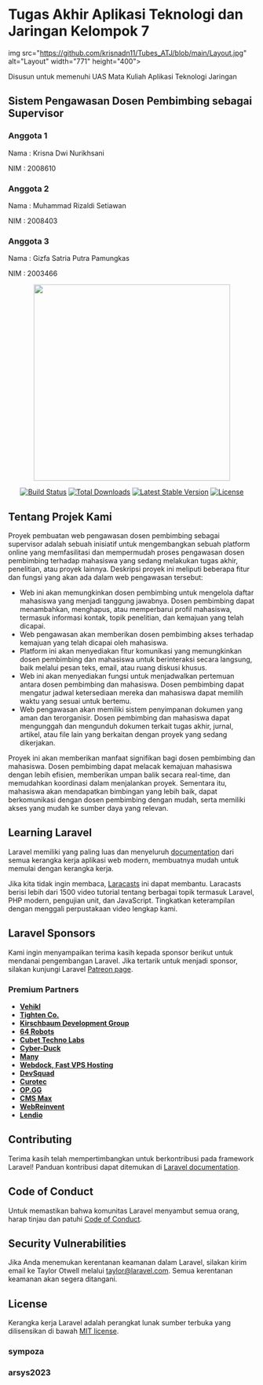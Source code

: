 # Tugas Akhir Aplikasi Teknologi dan Jaringan Kelompok 7
img src="https://github.com/krisnadn11/Tubes_ATJ/blob/main/Layout.jpg" alt="Layout" width="771" height="400"><br>
  <figcaption> Disusun untuk memenuhi UAS Mata Kuliah Aplikasi Teknologi Jaringan</figcaption>


## Sistem Pengawasan Dosen Pembimbing sebagai Supervisor

### Anggota 1
Nama    : Krisna Dwi Nurikhsani

NIM     : 2008610

### Anggota 2
Nama    : Muhammad Rizaldi Setiawan

NIM     : 2008403

### Anggota 3
Nama    : Gizfa Satria Putra Pamungkas

NIM     : 2003466

<p align="center"><a href="https://laravel.com" target="_blank"><img src="https://raw.githubusercontent.com/laravel/art/master/logo-lockup/5%20SVG/2%20CMYK/1%20Full%20Color/laravel-logolockup-cmyk-red.svg" width="400"></a></p>

<p align="center">
<a href="https://travis-ci.org/laravel/framework"><img src="https://travis-ci.org/laravel/framework.svg" alt="Build Status"></a>
<a href="https://packagist.org/packages/laravel/framework"><img src="https://img.shields.io/packagist/dt/laravel/framework" alt="Total Downloads"></a>
<a href="https://packagist.org/packages/laravel/framework"><img src="https://img.shields.io/packagist/v/laravel/framework" alt="Latest Stable Version"></a>
<a href="https://packagist.org/packages/laravel/framework"><img src="https://img.shields.io/packagist/l/laravel/framework" alt="License"></a>
</p>




## Tentang Projek Kami

Proyek pembuatan web pengawasan dosen pembimbing sebagai supervisor adalah sebuah inisiatif untuk mengembangkan sebuah platform online yang memfasilitasi dan mempermudah proses pengawasan dosen pembimbing terhadap mahasiswa yang sedang melakukan tugas akhir, penelitian, atau proyek lainnya. Deskripsi proyek ini meliputi beberapa fitur dan fungsi yang akan ada dalam web pengawasan tersebut:

- Web ini akan memungkinkan dosen pembimbing untuk mengelola daftar mahasiswa yang menjadi tanggung jawabnya. Dosen pembimbing dapat menambahkan, menghapus, atau memperbarui profil mahasiswa, termasuk informasi kontak, topik penelitian, dan kemajuan yang telah dicapai.
- Web pengawasan akan memberikan dosen pembimbing akses terhadap kemajuan yang telah dicapai oleh mahasiswa. 
- Platform ini akan menyediakan fitur komunikasi yang memungkinkan dosen pembimbing dan mahasiswa untuk berinteraksi secara langsung, baik melalui pesan teks, email, atau ruang diskusi khusus.
- Web ini akan menyediakan fungsi untuk menjadwalkan pertemuan antara dosen pembimbing dan mahasiswa. Dosen pembimbing dapat mengatur jadwal ketersediaan mereka dan mahasiswa dapat memilih waktu yang sesuai untuk bertemu.
- Web pengawasan akan memiliki sistem penyimpanan dokumen yang aman dan terorganisir. Dosen pembimbing dan mahasiswa dapat mengunggah dan mengunduh dokumen terkait tugas akhir, jurnal, artikel, atau file lain yang berkaitan dengan proyek yang sedang dikerjakan.


Proyek ini akan memberikan manfaat signifikan bagi dosen pembimbing dan mahasiswa. Dosen pembimbing dapat melacak kemajuan mahasiswa dengan lebih efisien, memberikan umpan balik secara real-time, dan memudahkan koordinasi dalam menjalankan proyek. Sementara itu, mahasiswa akan mendapatkan bimbingan yang lebih baik, dapat berkomunikasi dengan dosen pembimbing dengan mudah, serta memiliki akses yang mudah ke sumber daya yang relevan.

## Learning Laravel

Laravel memiliki yang paling luas dan menyeluruh [documentation](https://laravel.com/docs) dari semua kerangka kerja aplikasi web modern, membuatnya mudah untuk memulai dengan kerangka kerja.

Jika kita tidak ingin membaca, [Laracasts](https://laracasts.com) ini dapat membantu. Laracasts berisi lebih dari 1500 video tutorial tentang berbagai topik termasuk Laravel, PHP modern, pengujian unit, dan JavaScript. Tingkatkan keterampilan dengan menggali perpustakaan video lengkap kami.

## Laravel Sponsors

Kami ingin menyampaikan terima kasih kepada sponsor berikut untuk mendanai pengembangan Laravel. Jika tertarik untuk menjadi sponsor, silakan kunjungi Laravel [Patreon page](https://patreon.com/taylorotwell).

### Premium Partners

- **[Vehikl](https://vehikl.com/)**
- **[Tighten Co.](https://tighten.co)**
- **[Kirschbaum Development Group](https://kirschbaumdevelopment.com)**
- **[64 Robots](https://64robots.com)**
- **[Cubet Techno Labs](https://cubettech.com)**
- **[Cyber-Duck](https://cyber-duck.co.uk)**
- **[Many](https://www.many.co.uk)**
- **[Webdock, Fast VPS Hosting](https://www.webdock.io/en)**
- **[DevSquad](https://devsquad.com)**
- **[Curotec](https://www.curotec.com/services/technologies/laravel/)**
- **[OP.GG](https://op.gg)**
- **[CMS Max](https://www.cmsmax.com/)**
- **[WebReinvent](https://webreinvent.com/?utm_source=laravel&utm_medium=github&utm_campaign=patreon-sponsors)**
- **[Lendio](https://lendio.com)**

## Contributing

Terima kasih telah mempertimbangkan untuk berkontribusi pada framework Laravel! Panduan kontribusi dapat ditemukan di [Laravel documentation](https://laravel.com/docs/contributions).

## Code of Conduct

Untuk memastikan bahwa komunitas Laravel menyambut semua orang, harap tinjau dan patuhi [Code of Conduct](https://laravel.com/docs/contributions#code-of-conduct).

## Security Vulnerabilities

Jika Anda menemukan kerentanan keamanan dalam Laravel, silakan kirim email ke Taylor Otwell melalui [taylor@laravel.com](mailto:taylor@laravel.com). Semua kerentanan keamanan akan segera ditangani.

## License

Kerangka kerja Laravel adalah perangkat lunak sumber terbuka yang dilisensikan di bawah [MIT license](https://opensource.org/licenses/MIT).
### sympoza
### arsys2023

